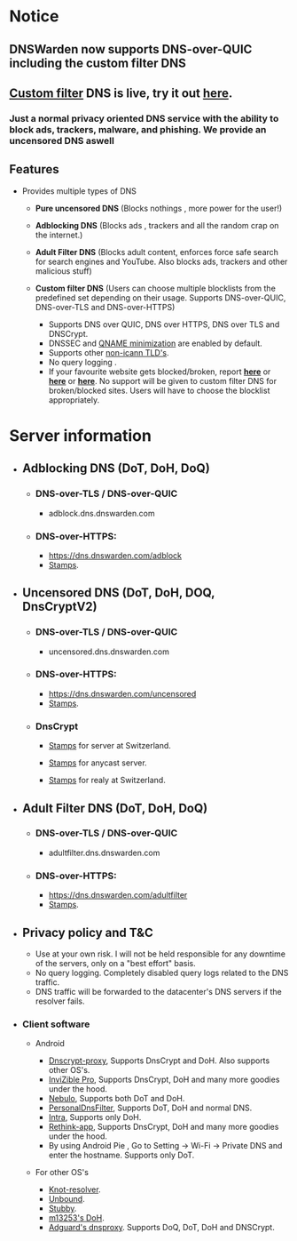 # Notice

## DNSWarden now supports DNS-over-QUIC including the custom filter DNS

## [Custom filter](https://dnswarden.com/customfilter.html) DNS is live, try it out [here](https://dnswarden.com/customfilter.html).

### Just a normal privacy oriented DNS service with the ability to block ads, trackers, malware, and phishing. We provide an uncensored DNS aswell

## Features

* Provides multiple types of DNS 
  * **Pure uncensored DNS** (Blocks nothings , more power for the user!)
  * **Adblocking DNS** (Blocks ads , trackers and all the random crap on the internet.)
  * **Adult Filter DNS** (Blocks adult content, enforces force safe search for search engines and YouTube. Also blocks ads, trackers and other malicious stuff)
  * **Custom filter DNS** (Users can choose multiple blocklists from the predefined set depending on their usage. Supports DNS-over-QUIC, DNS-over-TLS and DNS-over-HTTPS)
  
    * Supports DNS over QUIC, DNS over HTTPS, DNS over TLS and DNSCrypt.
    * DNSSEC and [QNAME minimization](https://tools.ietf.org/html/rfc7816) are enabled by default.
    * Supports other [non-icann TLD's](https://github.com/bhanupratapys/dnswarden/issues/7#issuecomment-548266343).
    * No query logging .
    * If your favourite website gets blocked/broken, report **[here](https://github.com/dnswarden/blocklist-staging)** or **[here](https://t.me/dnswarden)** or **[here](mailto:dns-support@dnswarden.com)**. No support will be given to custom filter DNS for broken/blocked sites. Users will have to choose the blocklist appropriately. 

    
 # Server information
 
* ## Adblocking DNS (DoT, DoH, DoQ)
  
  
  * ### DNS-over-TLS / DNS-over-QUIC
     *  adblock.dns.dnswarden.com
  
  * ### DNS-over-HTTPS: 
    *  https://dns.dnswarden.com/adblock
    *  [Stamps](https://github.com/bhanupratapys/dnswarden/tree/master/stamps/doh#adblock).

    
  

       
* ## Uncensored DNS (DoT, DoH, DOQ, DnsCryptV2)
  
  
  * ### DNS-over-TLS / DNS-over-QUIC
     *  uncensored.dns.dnswarden.com
  
  * ### DNS-over-HTTPS: 
    *  https://dns.dnswarden.com/uncensored
    *  [Stamps](https://github.com/bhanupratapys/dnswarden/tree/master/stamps/doh#uncensored--unfiltered).
 
    
    
  * ### DnsCrypt

      * [Stamps](https://github.com/bhanupratapys/dnswarden/blob/master/stamps/dnscrypt/europe-switzerland.md#dnswarden-uncensor-dc-swiss) for server at Switzerland.
      
      * [Stamps](https://github.com/bhanupratapys/dnswarden/blob/master/stamps/dnscrypt/experimental_anycast.md#dnswarden-uncensor-dc) for anycast server.
      
      * [Stamps](https://github.com/bhanupratapys/dnswarden/blob/master/stamps/dnscrypt/relay.md#anon-dnswarden-swiss) for realy at Switzerland.
      

          

       
       
* ## Adult Filter DNS (DoT, DoH, DoQ)
  
  
  * ### DNS-over-TLS / DNS-over-QUIC
     *  adultfilter.dns.dnswarden.com
  
  * ### DNS-over-HTTPS: 
    *  https://dns.dnswarden.com/adultfilter
    *  [Stamps](https://github.com/bhanupratapys/dnswarden/tree/master/stamps/doh#adult-filter).

    
    
       
* ## Privacy policy and T&C
  * Use at your own risk. I will not be held responsible for any downtime of the servers, only on a "best effort" basis.
  * No query logging. Completely disabled query logs related to the DNS traffic.
  * DNS traffic will be forwarded to the datacenter's DNS servers if the resolver fails. 





* ### Client software

    * Android
      * [Dnscrypt-proxy](https://github.com/DNSCrypt/dnscrypt-proxy), Supports DnsCrypt and DoH. Also supports other OS's.
      * [InviZible Pro](https://f-droid.org/en/packages/pan.alexander.tordnscrypt.stable), Supports DnsCrypt, DoH and many more goodies under the hood.
      * [Nebulo](https://git.frostnerd.com/PublicAndroidApps/smokescreen#installation), Supports both DoT and DoH.
      * [PersonalDnsFilter](https://zenz-solutions.de/personaldnsfilter), Supports DoT, DoH and normal DNS.
      * [Intra](https://play.google.com/store/apps/details?id=app.intra), Supports only DoH.
      * [Rethink-app](https://github.com/celzero/rethink-app), Supports DnsCrypt, DoH and many more goodies under the hood.
      * By using Android Pie , Go to Setting -> Wi-Fi -> Private DNS and enter the hostname. Supports only DoT.
      
     
    * For other OS's
       * [Knot-resolver](https://www.knot-resolver.cz).
       * [Unbound](https://nlnetlabs.nl/projects/unbound/about).
       * [Stubby](https://dnsprivacy.org/wiki/display/DP/DNS+Privacy+Daemon+-+Stubby).
       * [m13253's DoH](https://github.com/m13253/dns-over-https).
       * [Adguard's dnsproxy](https://github.com/AdguardTeam/dnsproxy). Supports DoQ, DoT, DoH and DNSCrypt.

